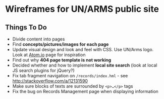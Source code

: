 # Wireframes for UN/ARMS public site

## Things To Do

* Divide content into pages
* Find **concepts/pictures/images for each page**
* Update visual design and look and feel with CSS. Use UN/Arms logo. Look at [Atom.io](http://flight-manual.atom.io/getting-started/sections/why-atom/) page for inspiration
* Find out why **404 page template is not working**
* Decided whether and how to implement **local site search** (look at local JS search plugins for jQuery?)
* Fix tab fragment navigation on `/records/index.hml` - see http://stackoverflow.com/a/12131590
* Make sure blocks of texts are surrounded by `<p>…</p>` tags
* Fix the bug on Records Management page when displaying information